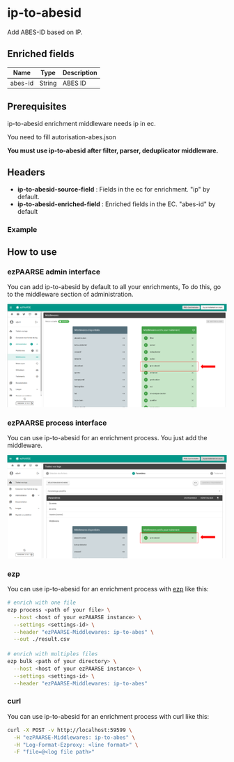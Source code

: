 # ip-to-abesid

Add ABES-ID based on IP.

## Enriched fields

| Name | Type | Description |
| --- | --- | --- |
| abes-id | String | ABES ID |

## Prerequisites

ip-to-abesid enrichment middleware needs ip in ec.

You need to fill autorisation-abes.json

**You must use ip-to-abesid after filter, parser, deduplicator middleware.**

## Headers

+ **ip-to-abesid-source-field** : Fields in the ec for enrichment. "ip" by default.
+ **ip-to-abesid-enriched-field** : Enriched fields in the EC. "abes-id" by default

### Example

## How to use

### ezPAARSE admin interface

You can add ip-to-abesid by default to all your enrichments, To do this, go to the middleware section of administration.

![image](./docs/admin-interface.png)

### ezPAARSE process interface

You can use ip-to-abesid for an enrichment process. You just add the middleware.

![image](./docs/process-interface.png)

### ezp

You can use ip-to-abesid for an enrichment process with [ezp](https://github.com/ezpaarse-project/node-ezpaarse) like this:

```bash
# enrich with one file
ezp process <path of your file> \
  --host <host of your ezPAARSE instance> \
  --settings <settings-id> \
  --header "ezPAARSE-Middlewares: ip-to-abes" \
  --out ./result.csv

# enrich with multiples files
ezp bulk <path of your directory> \
  --host <host of your ezPAARSE instance> \
  --settings <settings-id> \
  --header "ezPAARSE-Middlewares: ip-to-abes" 

```

### curl

You can use ip-to-abesid for an enrichment process with curl like this:

```bash
curl -X POST -v http://localhost:59599 \
  -H "ezPAARSE-Middlewares: ip-to-abes" \
  -H "Log-Format-Ezproxy: <line format>" \
  -F "file=@<log file path>"

```